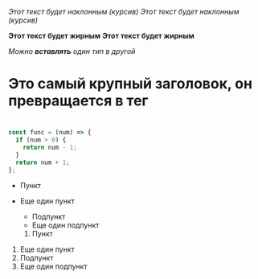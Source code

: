 _Этот текст будет наклонным (курсив)_
_Этот текст будет наклонным (курсив)_

**Этот текст будет жирным**
**Этот текст будет жирным**

_Можно **вставлять** один тип в другой_

# Это самый крупный заголовок, он превращается в тег <h1>

## <h2>

### <h3>

#### <h4>

##### <h5>

###### <h6>

```javascript
const func = (num) => {
  if (num > 0) {
    return num - 1;
  }
  return num + 1;
};
```

- Пункт
- Еще один пункт

  - Подпункт
  - Еще один подпункт

  1. Пункт

1. Еще один пункт
1. Подпункт
1. Еще один подпункт
